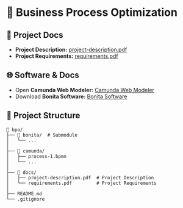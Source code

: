 # 📘 Business Process Optimization

## 📄 Project Docs

- **Project Description:**  [project-description.pdf](docs/project-description.pdf)
- **Project Requirements:** [requirements.pdf](docs/requirements.pdf)

## 🌐 Software & Docs

- Open **Camunda Web Modeler:** [Camunda Web Modeler](https://modeler.camunda.io/)
- Download **Bonita Software:** [Bonita Software](https://www.bonitasoft.com/downloads)

## 📂 Project Structure

```text
📂 bpo/
├── 📂 bonita/  # Submodule
│   └── ...
│
├── 📂 camunda/
│   ├── process-1.bpmn
│   └── ...
│
├── 📂 docs/
│   ├── project-description.pdf  # Project Description
│   └── requirements.pdf         # Project Requirements
│
├── README.md
└── .gitignore
```

